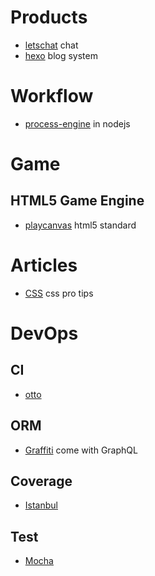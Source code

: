 
# Products
 - [letschat](https://github.com/sdelements/lets-chat) chat
 - [hexo](https://github.com/hexojs/hexo) blog system

# Workflow
 - [process-engine](https://github.com/oliverzy/process-engine.js) in nodejs

# Game
## HTML5 Game Engine
 - [playcanvas](https://github.com/playcanvas/engine) html5 standard

# Articles
 - [CSS](https://github.com/AllThingsSmitty/css-protips) css pro tips

# DevOps
## CI
 - [otto](https://ottoproject.io/)

## ORM
 - [Graffiti](https://github.com/RisingStack/graffiti) come with GraphQL
 
## Coverage
 - [Istanbul](https://github.com/gotwarlost/istanbul)
 

## Test
 - [Mocha](https://github.com/mochajs/mocha)
